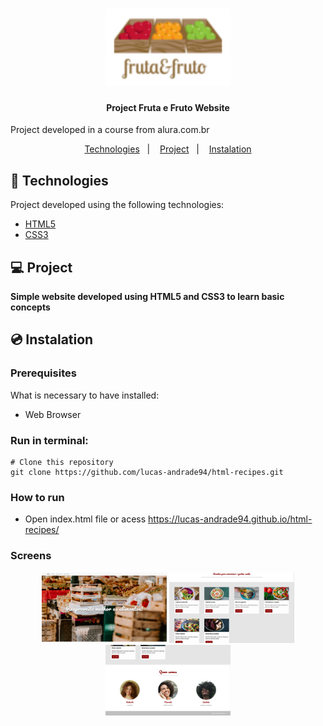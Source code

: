 <h1 align="center">
    <img alt="Fruta e Fruto" title="Fruta e fruto" src="assets/img/logo.jpg" width="200px" />
</h1>

<h4 align="center">
  	Project Fruta e Fruto Website
</h4>

<p>Project developed in a course from alura.com.br</p>

<p align="center">
	<a href="#-technologies">Technologies</a>&nbsp;&nbsp;&nbsp;|&nbsp;&nbsp;&nbsp;
	<a href="#-project">Project</a>&nbsp;&nbsp;&nbsp;|&nbsp;&nbsp;&nbsp;
	<a href="#-instalation">Instalation</a>
</p>


## 🤖 Technologies
Project developed using the following technologies:

- [HTML5](https://developer.mozilla.org/en-US/docs/Web/HTML)
- [CSS3](https://developer.mozilla.org/en-US/docs/Web/CSS)


## 💻 Project
**Simple website developed using HTML5 and CSS3 to learn basic concepts**


## 💿 Instalation
### Prerequisites
What is necessary to have installed:
- Web Browser


### Run in terminal:
```
# Clone this repository
git clone https://github.com/lucas-andrade94/html-recipes.git
```

### How to run
- Open index.html file or acess https://lucas-andrade94.github.io/html-recipes/


### Screens
<div align="center">
    <img alt="Home Page" title="Home Page" src=".github/screen-1.png?raw=true" width="200px" />
    <img alt="Home Page" title="Home Page" src=".github/screen-2.png?raw=true" width="200px" />
    <img alt="Home Page" title="Home Page" src=".github/screen-3.png?raw=true" width="200px" />
</div>
